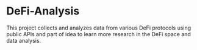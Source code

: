 # DeFi-Analysis 

This project collects and analyzes data from various DeFi protocols using public APIs and part of idea to learn more research in the DeFi space and data analysis.

